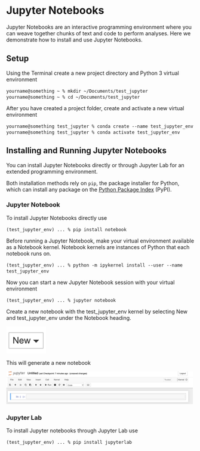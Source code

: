 # Jupyter Notebooks

Jupyter Notebooks are an interactive programming environment where you can weave
together chunks of text and code to perform analyses. Here we demonstrate how to install and
use Jupyter Notebooks.

## Setup

Using the Terminal create a new project directory and Python 3 virtual environment

```shell
yourname@something ~ % mkdir ~/Documents/test_jupyter
yourname@something ~ % cd ~/Documents/test_jupyter
```

After you have created a project folder, create and activate a new virtual environment

```shell
yourname@something test_jupyter % conda create --name test_jupyter_env
yourname@something test_jupyter % conda activate test_jupyter_env
```

## Installing and Running Jupyter Notebooks

You can install Jupyter Notebooks directly or through Jupyter Lab for an extended 
programming environment.

Both installation methods rely on `pip`, the package installer for Python, which 
can install any package on the [Python Package Index](https://pypi.org/) (PyPI).

### Jupyter Notebook

To install Jupyter Notebooks directly use

```shell
(test_jupyter_env) ... % pip install notebook 
```

Before running a Jupyter Notebook, make your virtual environment available as a Notebook kernel. 
Notebook kernels are instances of Python that each notebook runs on.

```shell
(test_jupyter_env) ... % python -m ipykernel install --user --name test_jupyter_env
```

Now you can start a new Jupyter Notebook session with your virtual environment

```shell
(test_jupyter_env) ... % jupyter notebook
```

Create a new notebook with the test_jupyter_env kernel by selecting New and test_jupyter_env under the 
Notebook heading.

<img src="images/new.png" alt="New" width="106"/>

This will generate a new notebook

<img src="images/notebook.png" alt="Notebook" width="500"/>

### Jupyter Lab 

To install Jupyter notebooks through Jupyter Lab use

```shell
(test_jupyter_env) ... % pip install jupyterlab 
```